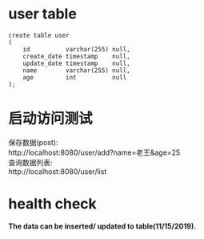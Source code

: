 # user table
```
create table user
(
    id          varchar(255) null,
    create_date timestamp    null,
    update_date timestamp    null,
    name        varchar(255) null,
    age         int          null
);
 ```

# 启动访问测试  
保存数据(post):   
http://localhost:8080/user/add?name=老王&age=25  
查询数据列表:   
http://localhost:8080/user/list  

# health check
**The data can be inserted/ updated to table(11/15/2019).**